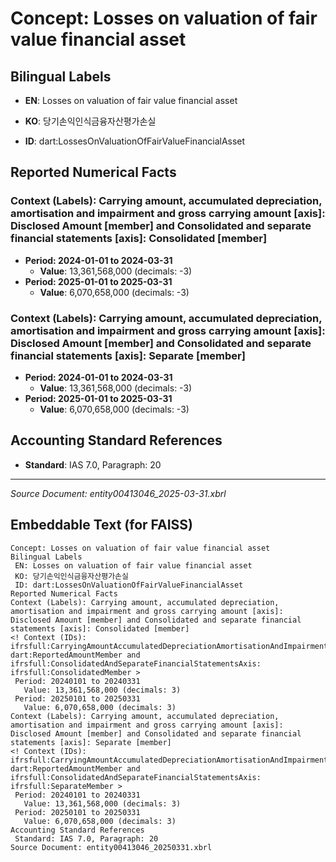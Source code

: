 # Concept: Losses on valuation of fair value financial asset

## Bilingual Labels
- **EN**: Losses on valuation of fair value financial asset
- **KO**: 당기손익인식금융자산평가손실

- **ID**: dart:LossesOnValuationOfFairValueFinancialAsset

## Reported Numerical Facts

### **Context (Labels): Carrying amount, accumulated depreciation, amortisation and impairment and gross carrying amount [axis]: Disclosed Amount [member] and Consolidated and separate financial statements [axis]: Consolidated [member]**
<!-- Context (IDs): ifrs-full:CarryingAmountAccumulatedDepreciationAmortisationAndImpairmentAndGrossCarryingAmountAxis: dart:ReportedAmountMember and ifrs-full:ConsolidatedAndSeparateFinancialStatementsAxis: ifrs-full:ConsolidatedMember -->
- **Period: 2024-01-01 to 2024-03-31**
  - **Value**: 13,361,568,000 (decimals: -3)
- **Period: 2025-01-01 to 2025-03-31**
  - **Value**: 6,070,658,000 (decimals: -3)

### **Context (Labels): Carrying amount, accumulated depreciation, amortisation and impairment and gross carrying amount [axis]: Disclosed Amount [member] and Consolidated and separate financial statements [axis]: Separate [member]**
<!-- Context (IDs): ifrs-full:CarryingAmountAccumulatedDepreciationAmortisationAndImpairmentAndGrossCarryingAmountAxis: dart:ReportedAmountMember and ifrs-full:ConsolidatedAndSeparateFinancialStatementsAxis: ifrs-full:SeparateMember -->
- **Period: 2024-01-01 to 2024-03-31**
  - **Value**: 13,361,568,000 (decimals: -3)
- **Period: 2025-01-01 to 2025-03-31**
  - **Value**: 6,070,658,000 (decimals: -3)

## Accounting Standard References
- **Standard**: IAS 7.0, Paragraph: 20

---
*Source Document: entity00413046_2025-03-31.xbrl*
## Embeddable Text (for FAISS)
```text
Concept: Losses on valuation of fair value financial asset
Bilingual Labels
 EN: Losses on valuation of fair value financial asset
 KO: 당기손익인식금융자산평가손실
 ID: dart:LossesOnValuationOfFairValueFinancialAsset
Reported Numerical Facts
Context (Labels): Carrying amount, accumulated depreciation, amortisation and impairment and gross carrying amount [axis]: Disclosed Amount [member] and Consolidated and separate financial statements [axis]: Consolidated [member]
<! Context (IDs): ifrsfull:CarryingAmountAccumulatedDepreciationAmortisationAndImpairmentAndGrossCarryingAmountAxis: dart:ReportedAmountMember and ifrsfull:ConsolidatedAndSeparateFinancialStatementsAxis: ifrsfull:ConsolidatedMember >
 Period: 20240101 to 20240331
   Value: 13,361,568,000 (decimals: 3)
 Period: 20250101 to 20250331
   Value: 6,070,658,000 (decimals: 3)
Context (Labels): Carrying amount, accumulated depreciation, amortisation and impairment and gross carrying amount [axis]: Disclosed Amount [member] and Consolidated and separate financial statements [axis]: Separate [member]
<! Context (IDs): ifrsfull:CarryingAmountAccumulatedDepreciationAmortisationAndImpairmentAndGrossCarryingAmountAxis: dart:ReportedAmountMember and ifrsfull:ConsolidatedAndSeparateFinancialStatementsAxis: ifrsfull:SeparateMember >
 Period: 20240101 to 20240331
   Value: 13,361,568,000 (decimals: 3)
 Period: 20250101 to 20250331
   Value: 6,070,658,000 (decimals: 3)
Accounting Standard References
 Standard: IAS 7.0, Paragraph: 20
Source Document: entity00413046_20250331.xbrl
```